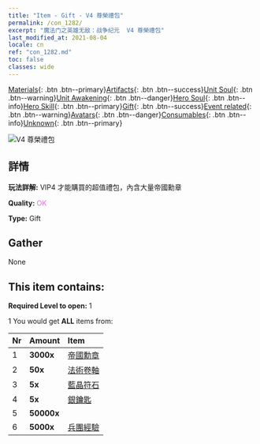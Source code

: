 ```yaml
---
title: "Item - Gift - V4 尊榮禮包"
permalink: /con_1282/
excerpt: "魔法门之英雄无敌：战争纪元  V4 尊榮禮包"
last_modified_at: 2021-08-04
locale: cn
ref: "con_1282.md"
toc: false
classes: wide
---
```

 [Materials](/ItemsCN/){: .btn .btn--primary}[Artifacts](/ItemsCN/Artifacts/){: .btn .btn--success}[Unit Soul](/ItemsCN/UnitSoul/){: .btn .btn--warning}[Unit Awakening](/ItemsCN/UnitAwakening/){: .btn .btn--danger}[Hero Soul](/ItemsCN/HeroSoul/){: .btn .btn--info}[Hero Skill](/ItemsCN/HeroSkill/){: .btn .btn--primary}[Gift](/ItemsCN/Gift/){: .btn .btn--success}[Event related](/ItemsCN/Events/){: .btn .btn--warning}[Avatars](/ItemsCN/Avatars/){: .btn .btn--danger}[Consumables](/ItemsCN/Consumables/){: .btn .btn--info}[Unknown](/ItemsCN/Unknown/){: .btn .btn--primary}

 ![V4 尊榮禮包](/images/t/i_905004.png)

## 詳情
 **玩法詳解:** VIP4 才能購買的超值禮包，內含大量帝國勳章

 **Quality:** <span style="color: #DA70D6">OK</span>

 **Type:** Gift

## Gather

  None

## This item contains:

 **Required Level to open:** 1

 1 You would get **ALL** items  from:

  | Nr | Amount |     Item    |
  |:---|:-------|:------------|
  | 1 |  **3000x** | [帝國勳章](/cn/Items/con_904/) |  | 
  | 2 |  **50x** | [法術卷軸](/cn/Items/con_694/) |  | 
  | 3 |  **5x** | [藍晶符石](/cn/Items/con_716/) |  | 
  | 4 |  **5x** | [銀鑰匙](/cn/Items/con_693/) |  | 
  | 5 |  **50000x** | <i class="fas fa-coins"/> |  | 
  | 6 |  **5000x** | [兵團經驗](/cn/Items/con_902/) |  | 
